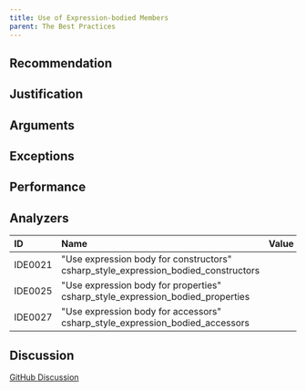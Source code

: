 ```yaml
---
title: Use of Expression-bodied Members
parent: The Best Practices
---
```


## Recommendation

## Justification

## Arguments

## Exceptions

## Performance

## Analyzers

| ID | Name | Value
|:-|:-|:-|
| IDE0021 | "Use expression body for constructors"<br>csharp_style_expression_bodied_constructors | |
| IDE0025 | "Use expression body for properties"<br>csharp_style_expression_bodied_properties | |
| IDE0027 | "Use expression body for accessors"<br>csharp_style_expression_bodied_accessors | |

## Discussion

[GitHub Discussion]()